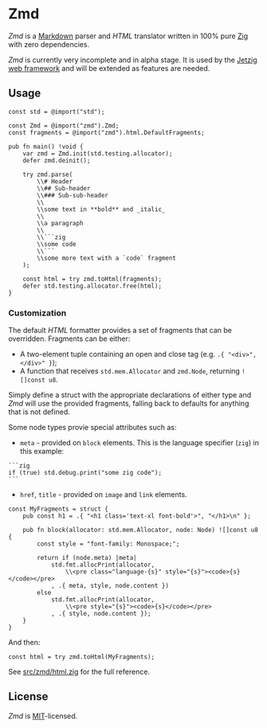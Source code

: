 # Zmd

_Zmd_ is a [Markdown](https://en.wikipedia.org/wiki/Markdown) parser and _HTML_ translator written in 100% pure [Zig](https://ziglang.org/) with zero dependencies.

_Zmd_ is currently very incomplete and in alpha stage. It is used by the [Jetzig web framework](https://www.jetzig.dev/) and will be extended as features are needed.

## Usage

```zig
const std = @import("std");

const Zmd = @import("zmd").Zmd;
const fragments = @import("zmd").html.DefaultFragments;

pub fn main() !void {
    var zmd = Zmd.init(std.testing.allocator);
    defer zmd.deinit();

    try zmd.parse(
        \\# Header
        \\## Sub-header
        \\### Sub-sub-header
        \\
        \\some text in **bold** and _italic_
        \\
        \\a paragraph
        \\
        \\```zig
        \\some code
        \\```
        \\some more text with a `code` fragment
    );

    const html = try zmd.toHtml(fragments);
    defer std.testing.allocator.free(html);
}
```

### Customization

The default _HTML_ formatter provides a set of fragments that can be overridden. Fragments can be either:

* A two-element tuple containing an open and close tag (e.g. `.{ "<div>", </div>" }`);
* A function that receives `std.mem.Allocator` and `zmd.Node`, returning `![]const u8`.

Simply define a struct with the appropriate declarations of either type and _Zmd_ will use the provided fragments, falling back to defaults for anything that is not defined.

Some node types provie special attributes such as:

* `meta` - provided on `block` elements. This is the language specifier (`zig`) in this example:
````
```zig
if (true) std.debug.print("some zig code");
```
````
* `href`, `title` - provided on `image` and `link` elements.

```zig
const MyFragments = struct {
    pub const h1 = .{ "<h1 class='text-xl font-bold'>", "</h1>\n" };

    pub fn block(allocator: std.mem.Allocator, node: Node) ![]const u8 {
        const style = "font-family: Monospace;";

        return if (node.meta) |meta|
            std.fmt.allocPrint(allocator,
                \\<pre class="language-{s}" style="{s}"><code>{s}</code></pre>
            , .{ meta, style, node.content })
        else
            std.fmt.allocPrint(allocator,
                \\<pre style="{s}"><code>{s}</code></pre>
            , .{ style, node.content });
    }
}
```

And then:

```zig
const html = try zmd.toHtml(MyFragments);
```

See [src/zmd/html.zig](src/zmd/html.zig) for the full reference.

## License

_Zmd_ is [MIT](LICENSE)-licensed.
